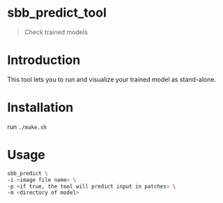 # sbb_predict_tool
> Check trained models
# Introduction
This tool lets you to run and visualize your trained model as stand-alone.
# Installation
run `./make.sh` 
# Usage
```sh
sbb_predict \
-i <image file name> \
-p <if true, the tool will predict input in patches> \
-m <directory of model> 
```
